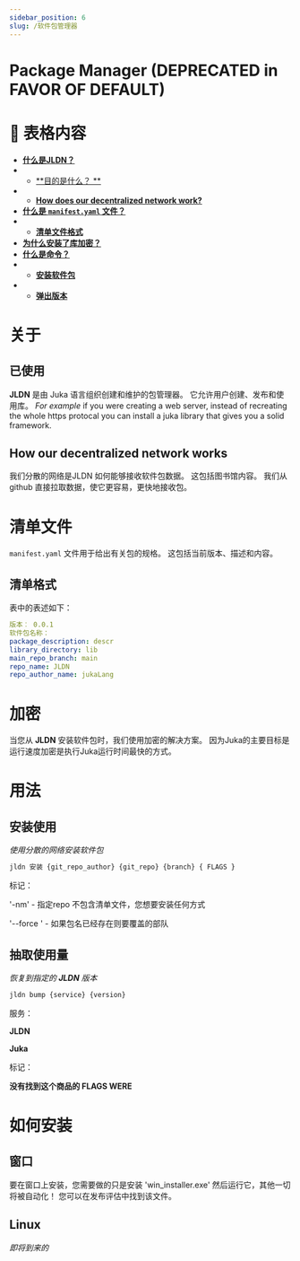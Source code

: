```yaml
---
sidebar_position: 6
slug: /软件包管理器
---
```


# Package Manager (DEPRECATED in FAVOR OF DEFAULT)

<h1>📖 表格内容</h1>

- [**什么是JLDN？**](#about)
- - [**目的是什么？ **](#used-for)
- - [**How does our decentralized network work?**](#how-our-decentralized-network-works)
- [**什么是 `manifest.yaml` 文件？**](#manifest-file)
- - [**清单文件格式**](#manifest-format)
- [**为什么安装了库加密？**](#encryption)
- [**什么是命令？**](#usage)
- - [**安装软件包**](#install-usage)
- - [**弹出版本**](#bump-usage)

# 关于

## 已使用

**JLDN** 是由 Juka 语言组织创建和维护的包管理器。 它允许用户创建、发布和使用库。 _For example_ if you were creating a web server, instead of recreating the whole https protocal you can install a juka library that gives you a solid framework.

## How our decentralized network works

我们分散的网络是JLDN 如何能够接收软件包数据。 这包括图书馆内容。 我们从 github 直接拉取数据，使它更容易，更快地接收包。

# 清单文件

`manifest.yaml` 文件用于给出有关包的规格。 这包括当前版本、描述和内容。

## 清单格式

表中的表述如下：

```yaml
版本︰ 0.0.1
软件包名称：
package_description: descr
library_directory: lib
main_repo_branch: main
repo_name: JLDN
repo_author_name: jukaLang
```

# 加密

当您从 **JLDN** 安装软件包时，我们使用加密的解决方案。 因为Juka的主要目标是运行速度加密是执行Juka运行时间最快的方式。

# 用法

## 安装使用

_使用分散的网络安装软件包_

```bash
jldn 安装 {git_repo_author} {git_repo} {branch} { FLAGS }
```

标记：

'-nm' - 指定repo 不包含清单文件，您想要安装任何方式

'--force ' - 如果包名已经存在则要覆盖的部队

## 抽取使用量

_恢复到指定的 **JLDN** 版本_

```bash
jldn bump {service} {version}
```

服务：

**JLDN**

**Juka**

标记：

**没有找到这个商品的 FLAGS WERE**

# 如何安装

## 窗口

要在窗口上安装，您需要做的只是安装 'win_installer.exe' 然后运行它，其他一切将被自动化！ 您可以在发布评估中找到该文件。

## Linux

_即将到来的_
